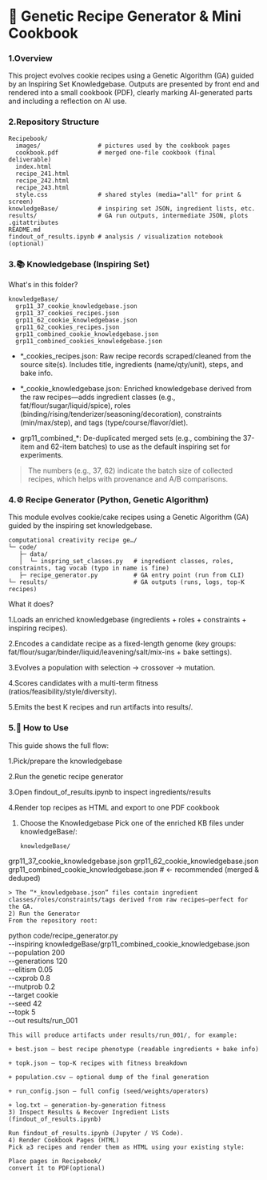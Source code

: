 # 🍪 Genetic Recipe Generator & Mini Cookbook

### 1.Overview
This project evolves cookie recipes using a Genetic Algorithm (GA) guided by an Inspiring Set Knowledgebase.
Outputs are presented by front end and rendered into a small cookbook (PDF), clearly marking AI-generated parts and including a reflection on AI use.

### 2.Repository Structure
```
Recipebook/
  images/                # pictures used by the cookbook pages
  cookbook.pdf           # merged one-file cookbook (final deliverable)
  index.html             
  recipe_241.html        
  recipe_242.html       
  recipe_243.html       
  style.css              # shared styles (media="all" for print & screen)
knowledgeBase/           # inspiring set JSON, ingredient lists, etc.
results/                 # GA run outputs, intermediate JSON, plots
.gitattributes
README.md
findout_of_results.ipynb # analysis / visualization notebook (optional)
```

### 3.📚 Knowledgebase (Inspiring Set)
What's in this folder?
```
knowledgeBase/
  grp11_37_cookie_knowledgebase.json
  grp11_37_cookies_recipes.json
  grp11_62_cookie_knowledgebase.json
  grp11_62_cookies_recipes.json
  grp11_combined_cookie_knowledgebase.json
  grp11_combined_cookies_knowledgebase.json
```
+ *_cookies_recipes.json: Raw recipe records scraped/cleaned from the source site(s). Includes title, ingredients (name/qty/unit), steps, and bake info.

+ *_cookie_knowledgebase.json: Enriched knowledgebase derived from the raw recipes—adds ingredient classes (e.g., fat/flour/sugar/liquid/spice), roles (binding/rising/tenderizer/seasoning/decoration), constraints (min/max/step), and tags (type/course/flavor/diet).

+ grp11_combined_*: De-duplicated merged sets (e.g., combining the 37-item and 62-item batches) to use as the default inspiring set for experiments.

> The numbers (e.g., 37, 62) indicate the batch size of collected recipes, which helps with provenance and A/B comparisons.

### 4.⚙️ Recipe Generator (Python, Genetic Algorithm)
This module evolves cookie/cake recipes using a Genetic Algorithm (GA) guided by the inspiring set knowledgebase.
```
computational creativity recipe ge…/
└─ code/
   ├─ data/
   │  └─ inspring_set_classes.py   # ingredient classes, roles, constraints, tag vocab (typo in name is fine)
   ├─ recipe_generator.py          # GA entry point (run from CLI)
└─ results/                        # GA outputs (runs, logs, top-K recipes)
```

What it does?

1.Loads an enriched knowledgebase (ingredients + roles + constraints + inspiring recipes).

2.Encodes a candidate recipe as a fixed-length genome (key groups: fat/flour/sugar/binder/liquid/leavening/salt/mix-ins + bake settings).

3.Evolves a population with selection → crossover → mutation.

4.Scores candidates with a multi-term fitness (ratios/feasibility/style/diversity).

5.Emits the best K recipes and run artifacts into results/.

### 5.🚀 How to Use
This guide shows the full flow:

1.Pick/prepare the knowledgebase

2.Run the genetic recipe generator

3.Open findout_of_results.ipynb to inspect ingredients/results

4.Render top recipes as HTML and export to one PDF cookbook

1) Choose the Knowledgebase
   Pick one of the enriched KB files under knowledgeBase/:
   ```
   knowledgeBase/
  grp11_37_cookie_knowledgebase.json
  grp11_62_cookie_knowledgebase.json
  grp11_combined_cookie_knowledgebase.json   # ← recommended (merged & deduped)
  ```
> The “*_knowledgebase.json” files contain ingredient classes/roles/constraints/tags derived from raw recipes—perfect for the GA.
2) Run the Generator
From the repository root:
```
python code/recipe_generator.py \
  --inspiring knowledgeBase/grp11_combined_cookie_knowledgebase.json \
  --population 200 \
  --generations 120 \
  --elitism 0.05 \
  --cxprob 0.8 \
  --mutprob 0.2 \
  --target cookie \
  --seed 42 \
  --topk 5 \
  --out results/run_001
```
This will produce artifacts under results/run_001/, for example:

+ best.json – best recipe phenotype (readable ingredients + bake info)

+ topk.json – top-K recipes with fitness breakdown

+ population.csv – optional dump of the final generation

+ run_config.json – full config (seed/weights/operators)

+ log.txt – generation-by-generation fitness
3) Inspect Results & Recover Ingredient Lists (findout_of_results.ipynb)

Run findout_of_results.ipynb (Jupyter / VS Code).
4) Render Cookbook Pages (HTML)
Pick ≥3 recipes and render them as HTML using your existing style:

Place pages in Recipebook/
convert it to PDF(optional)
